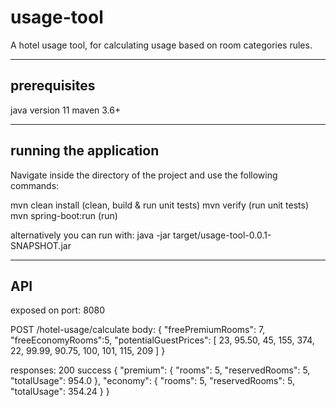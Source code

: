 # usage-tool
A hotel usage tool, for calculating 
usage based on room categories rules. 

-------------------------
prerequisites
-------------------------
java version 11
maven 3.6+

-----------------------
running the application
-----------------------
Navigate inside the directory of the project 
and use the following commands:

mvn clean install (clean, build & run unit tests)
mvn verify (run unit tests)
mvn spring-boot:run (run)

alternatively you can run with:
java -jar target/usage-tool-0.0.1-SNAPSHOT.jar


-------------
API
-------------
exposed on port: 8080

POST    /hotel-usage/calculate
body: 
{
    "freePremiumRooms": 7,
    "freeEconomyRooms":5,
    "potentialGuestPrices": [ 23, 95.50, 45, 155, 374, 22, 99.99, 90.75, 100, 101, 115, 209 ]
}

responses:
200 success
{
    "premium": {
        "rooms": 5,
        "reservedRooms": 5,
        "totalUsage": 954.0
    },
    "economy": {
        "rooms": 5,
        "reservedRooms": 5,
        "totalUsage": 354.24
        }
}
